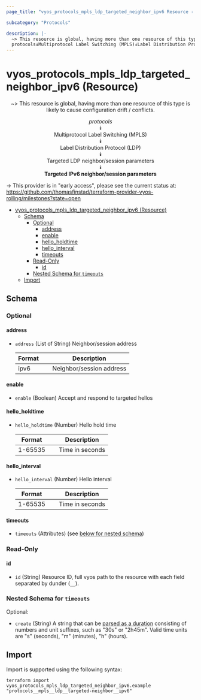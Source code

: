 ```yaml
---
page_title: "vyos_protocols_mpls_ldp_targeted_neighbor_ipv6 Resource - vyos"

subcategory: "Protocols"

description: |-
  ~> This resource is global, having more than one resource of this type is likely to cause configuration drift / conflicts.
  protocols⯯Multiprotocol Label Switching (MPLS)⯯Label Distribution Protocol (LDP)⯯Targeted LDP neighbor/session parameters⯯Targeted IPv6 neighbor/session parameters
---
```


# vyos_protocols_mpls_ldp_targeted_neighbor_ipv6 (Resource)
<center>

~> This resource is global, having more than one resource of this type is likely to cause configuration drift / conflicts.

*protocols*  
⯯  
Multiprotocol Label Switching (MPLS)  
⯯  
Label Distribution Protocol (LDP)  
⯯  
Targeted LDP neighbor/session parameters  
⯯  
**Targeted IPv6 neighbor/session parameters**


</center>

-> This provider is in "early access", please see the current status at: https://github.com/thomasfinstad/terraform-provider-vyos-rolling/milestones?state=open

<!--TOC-->

- [vyos_protocols_mpls_ldp_targeted_neighbor_ipv6 (Resource)](#vyos_protocols_mpls_ldp_targeted_neighbor_ipv6-resource)
  - [Schema](#schema)
    - [Optional](#optional)
      - [address](#address)
      - [enable](#enable)
      - [hello_holdtime](#hello_holdtime)
      - [hello_interval](#hello_interval)
      - [timeouts](#timeouts)
    - [Read-Only](#read-only)
      - [id](#id)
    - [Nested Schema for `timeouts`](#nested-schema-for-timeouts)
  - [Import](#import)

<!--TOC-->

<!-- schema generated by tfplugindocs -->
## Schema

### Optional

#### address
- `address` (List of String) Neighbor/session address

    |  Format  &emsp;|  Description               |
    |----------|----------------------------|
    |  ipv6    &emsp;|  Neighbor/session address  |
#### enable
- `enable` (Boolean) Accept and respond to targeted hellos
#### hello_holdtime
- `hello_holdtime` (Number) Hello hold time

    |  Format   &emsp;|  Description      |
    |-----------|-------------------|
    |  1-65535  &emsp;|  Time in seconds  |
#### hello_interval
- `hello_interval` (Number) Hello interval

    |  Format   &emsp;|  Description      |
    |-----------|-------------------|
    |  1-65535  &emsp;|  Time in seconds  |
#### timeouts
- `timeouts` (Attributes) (see [below for nested schema](#nestedatt--timeouts))

### Read-Only

#### id
- `id` (String) Resource ID, full vyos path to the resource with each field separated by dunder (`__`).

<a id="nestedatt--timeouts"></a>
### Nested Schema for `timeouts`

Optional:

- `create` (String) A string that can be [parsed as a duration](https://pkg.go.dev/time#ParseDuration) consisting of numbers and unit suffixes, such as &#34;30s&#34; or &#34;2h45m&#34;. Valid time units are &#34;s&#34; (seconds), &#34;m&#34; (minutes), &#34;h&#34; (hours).

## Import

Import is supported using the following syntax:

```shell
terraform import vyos_protocols_mpls_ldp_targeted_neighbor_ipv6.example "protocols__mpls__ldp__targeted-neighbor__ipv6"
```
